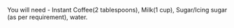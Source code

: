 You will need - Instant Coffee(2 tablespoons), Milk(1 cup), Sugar/Icing sugar (as per requirement), water.
